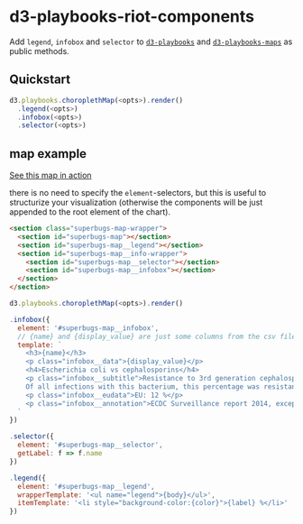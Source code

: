 # d3-playbooks-riot-components

Add `legend`, `infobox` and `selector` to [`d3-playbooks`](https://github.com/simonwoerpel/d3-playbooks) and [`d3-playbooks-maps`](https://github.com/simonwoerpel/d3-playbooks-maps) as public methods.

## Quickstart

```javascript
d3.playbooks.choroplethMap(<opts>).render()
  .legend(<opts>)
  .infobox(<opts>)
  .selector(<opts>)
```

## map example

[See this map in action](https://correctiv.org/en/investigations/superbugs/atlas/superbug-atlas-e-coli-fluoroquinol/)

there is no need to specify the `element`-selectors, but this is useful to structurize your visualization (otherwise the components will be just appended to the root element of the chart).

```html
<section class="superbugs-map-wrapper">
  <section id="superbugs-map"></section>
  <section id="superbugs-map__legend"></section>
  <section id="superbugs-map__info-wrapper">
    <section id="superbugs-map__selector"></section>
    <section id="superbugs-map__infobox"></section>
  </section>
</section>
```


```javascript
d3.playbooks.choroplethMap(<opts>).render()

.infobox({
  element: '#superbugs-map__infobox',
  // {name} and {display_value} are just some columns from the csv file
  template: `
    <h3>{name}</h3>
    <p class="infobox__data">{display_value}</p>
    <h4>Escherichia coli vs cephalosporins</h4>
    <p class="infobox__subtitle">Resistance to 3rd generation cephalosporins in percent.
    Of all infections with this bacterium, this percentage was resistant to this antibiotic.</p>
    <p class="infobox__eudata">EU: 12 %</p>
    <p class="infobox__annotation">ECDC Surveillance report 2014, except Poland (2013)</p>
  `
})

.selector({
  element: '#superbugs-map__selector',
  getLabel: f => f.name
})

.legend({
  element: '#superbugs-map__legend',
  wrapperTemplate: '<ul name="legend">{body}</ul>',
  itemTemplate: '<li style="background-color:{color}">{label} %</li>'
})
```
